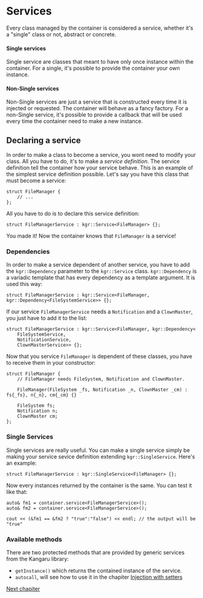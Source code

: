 Services
========

Every class managed by the container is considered a service, whether it's a "single" class or not, abstract or concrete.

#### Single services
Single service are classes that meant to have only once instance within the container. For a single, it's possible to provide the container your own instance.
#### Non-Single services
Non-Single services are just a service that is constructed every time it is injected or requested. The container will behave as a fancy factory. For a non-Single service, it's possible to provide a callback that will be used every time the container need to make a new instance.
## Declaring a service
In order to make a class to become a service, you wont need to modify your class. All you have to do, it's to make a _service definition_. The service definition tell the container how your service behave. This is an example of the simplest service definition possible.
Let's say you have this class that must become a service:

    struct FileManager {
        // ...
    };

All you have to do is to declare this service definition:

    struct FileManagerService : kgr::Service<FileManager> {};

You made it! Now the container knows that `FileManager` is a service!

### Dependencies

In order to make a service dependent of another service, you have to add the `kgr::Dependency` parameter to the `kgr::Service` class. `kgr::Dependency` is a variadic template that has every dependency as a template argument. It is used this way:

    struct FileManagerService : kgr::Service<FileManager, kgr::Dependency<FileSystemService>> {};

If our service `FileManagerService` needs a `Notification` and a `ClownMaster`, you just have to add it to the list:

    struct FileManagerService : kgr::Service<FileManager, kgr::Dependency<
        FileSystemService,
        NotificationService,
        ClownMasterService>> {};

Now that you service `FileManager` is dependent of these classes, you have to receive them in your constructor:
    
    struct FileManager {
        // FileManager needs FileSystem, Notification and ClownMaster.
        
        FileManager(FileSystem _fs, Notification _n, ClownMaster _cm) : fs{_fs}, n{_n}, cm{_cm} {}
        
        FileSystem fs;
        Notification n;
        ClownMaster cm;
    };

### Single Services

Single services are really useful. You can make a single service simply be making your service sevice definition extending `kgr::SingleService`. Here's an example:

    struct FileManagerService : kgr::SingleService<FileManager> {};

Now every instances returned by the container is the same. You can test it like that:

    auto& fm1 = container.service<FileManagerService>();
    auto& fm2 = container.service<FileManagerService>();
    
    cout << (&fm1 == &fm2 ? "true":"false") << endl; // the output will be "true"

### Available methods

There are two protected methods that are provided by generic services from the Kangaru library:
 * `getInstance()` which returns the contained instance of the service.
 * `autocall`, will see how to use it in the chapiter [Injection with setters](section5_setters.md)
 
[Next chapiter](section2_container.md)
